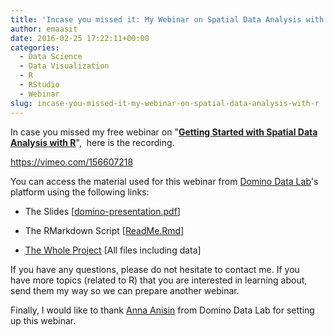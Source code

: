 ```yaml
---
title: 'Incase you missed it: My Webinar on Spatial Data Analysis with R'
author: emaasit
date: 2016-02-25 17:22:11+00:00
categories:
  - Data Science
  - Data Visualization
  - R
  - RStudio
  - Webinar
slug: incase-you-missed-it-my-webinar-on-spatial-data-analysis-with-r
---
```


In case you missed my free webinar on "**[Getting Started with Spatial Data Analysis with R](http://blog.danielemaasit.com/2016/02/15/webinar-getting-started-with-spatial-data-analysis-with-r/)**",  here is the recording.

https://vimeo.com/156607218

<!-- more -->

You can access the material used for this webinar from [Domino Data Lab](https://www.dominodatalab.com/)'s platform using the following links:



	
  * The Slides [[domino-presentation.pdf](https://app.dominodatalab.com/SparkIQLabs/spatial-analysis/view/domino-presentation.pdf?commitId=fca395c2d9501d3282b24029fea7d16e6d8b91d0)]

	
  * The RMarkdown Script [[ReadMe.Rmd](https://app.dominodatalab.com/SparkIQLabs/spatial-analysis/view/ReadMe.Rmd?commitId=fca395c2d9501d3282b24029fea7d16e6d8b91d0)]

	
  * [The Whole Project](https://app.dominodatalab.com/SparkIQLabs/spatial-analysis/browse) [All files including data]


If you have any questions, please do not hesitate to contact me. If you have more topics (related to R) that you are interested in learning about, send them my way so we can prepare another webinar.

Finally, I would like to thank [Anna Anisin](https://www.linkedin.com/in/annaanisin) from Domino Data Lab for setting up this webinar.
